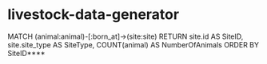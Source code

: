 # livestock-data-generator

MATCH (animal:animal)-[:born_at]->(site:site)
RETURN site.id AS SiteID, site.site_type AS SiteType, COUNT(animal) AS NumberOfAnimals
ORDER BY SiteID****
